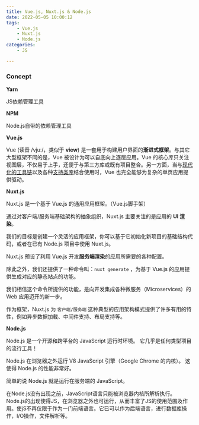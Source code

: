 ```yaml
---
title: Vue.js, Nuxt.js & Node.js
date: 2022-05-05 10:00:12
tags: 
    - Vue.js
    - Nuxt.js
    - Node.js
categories: 
    - JS

---
```


### Concept

**Yarn**

JS依赖管理工具

**NPM**

Node.js自带的依赖管理工具

**Vue.js**

Vue (读音 /vjuː/，类似于 **view**) 是一套用于构建用户界面的**渐进式框架**。与其它大型框架不同的是，Vue 被设计为可以自底向上逐层应用。Vue 的核心库只关注视图层，不仅易于上手，还便于与第三方库或既有项目整合。另一方面，当与[现代化的工具链](https://cn.vuejs.org/v2/guide/single-file-components.html)以及各种[支持类库](https://github.com/vuejs/awesome-vue#libraries--plugins)结合使用时，Vue 也完全能够为复杂的单页应用提供驱动。

**Nuxt.js**

Nuxt.js 是一个基于 Vue.js 的通用应用框架。（Vue.js脚手架）

通过对客户端/服务端基础架构的抽象组织，Nuxt.js 主要关注的是应用的 **UI 渲染**。

我们的目标是创建一个灵活的应用框架，你可以基于它初始化新项目的基础结构代码，或者在已有 Node.js 项目中使用 Nuxt.js。

Nuxt.js 预设了利用 Vue.js 开发**服务端渲染**的应用所需要的各种配置。

除此之外，我们还提供了一种命令叫：`nuxt generate` ，为基于 Vue.js 的应用提供生成对应的静态站点的功能。

我们相信这个命令所提供的功能，是向开发集成各种微服务（Microservices）的 Web 应用迈开的新一步。

作为框架，Nuxt.js 为 `客户端/服务端` 这种典型的应用架构模式提供了许多有用的特性，例如异步数据加载、中间件支持、布局支持等。

**Node.js**

Node.js 是一个开源和跨平台的 JavaScript 运行时环境。 它几乎是任何类型项目的流行工具！

Node.js 在浏览器之外运行 V8 JavaScript 引擎（Google Chrome 的内核）。 这使得 Node.js 的性能非常好。

简单的说 Node.js 就是运行在服务端的 JavaScript。

在Node.js没有出现之前，JavaScript语言只能被浏览器内核所解析执行。Node.js的出现使得JS，在浏览器之外也可运行，从而丰富了JS的使用范围及作用。使jS不再仅限于作为一门前端语言。它已可以作为后端语言，进行数据库操作，I/O操作，文件解析等。

